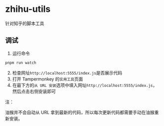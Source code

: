 # zhihu-utils

针对知乎的脚本工具

## 调试

1. 运行命令

```bash
pnpm run watch
```

2. 检查网址`http://localhost:5555/index.js`是否展示代码
3. 打开 Tampermonkey 的`实用工具`页面
4. 在最下方的`从 URL 安装`选项中填入网址`http://localhost:5555/index.js`，然后点击右侧安装即可

注：

油猴并不会自动从 URL 拿到最新的代码，所以每次更新代码都需要手动在油猴重新安装。
